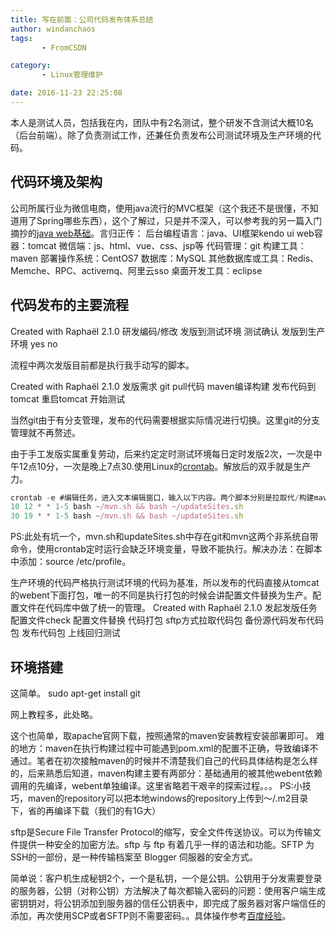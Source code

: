 ```yaml
---
title: 写在前面：公司代码发布体系总结
author: windanchaos
tags: 
       - FromCSDN

category: 
       - Linux管理维护

date: 2016-11-23 22:25:08
---
```

本人是测试人员，包括我在内，团队中有2名测试，整个研发不含测试大概10名（后台前端）。除了负责测试工作，还兼任负责发布公司测试环境及生产环境的代码。

## 代码环境及架构

公司所属行业为微信电商，使用java流行的MVC框架（这个我还不是很懂，不知道用了Spring哪些东西），这个了解过，只是并不深入，可以参考我的另一篇入门摘抄的[java web基础](http://blog.csdn.net/windanchaos/article/details/51742146)。言归正传：
后台编程语言：java、UI框架kendo ui
web容器：tomcat
微信端：js、html、vue、css、jsp等
代码管理：git
构建工具：maven
部署操作系统：CentOS7
数据库：MySQL
其他数据库或工具：Redis、Memche、RPC、activemq、阿里云sso
桌面开发工具：eclipse

## 代码发布的主要流程

Created with Raphaël 2.1.0           研发编码/修改      发版到测试环境      测试确认       发版到生产环境        yes      no

流程中两次发版目前都是执行我手动写的脚本。

Created with Raphaël 2.1.0      发版需求      git pull代码      maven编译构建      发布代码到tomcat      重启tomcat      开始测试

当然git由于有分支管理，发布的代码需要根据实际情况进行切换。这里git的分支管理就不再赘述。

由于手工发版实属重复劳动，后来约定定时测试环境每日定时发版2次，一次是中午12点10分，一次是晚上7点30.使用Linux的[crontab](http://www.jb51.net/LINUXjishu/40015.html)。解放后的双手就是生产力。
```js 
crontab -e #编辑任务，进入文本编辑窗口，输入以下内容。两个脚本分别是拉取代/构建maven项目和发版代码用
10 12 * * 1-5 bash ~/mvn.sh && bash ~/updateSites.sh
30 19 * * 1-5 bash ~/mvn.sh && bash ~/updateSites.sh
```

PS:此处有坑一个，mvn.sh和updateSites.sh中存在git和mvn这两个非系统自带命令，使用crontab定时运行会缺乏环境变量，导致不能执行。解决办法：在脚本中添加：source /etc/profile。

生产环境的代码严格执行测试环境的代码为基准，所以发布的代码直接从tomcat的webent下面打包，唯一的不同是执行打包的时候会讲配置文件替换为生产。配置文件在代码库中做了统一的管理。
Created with Raphaël 2.1.0      发起发版任务      配置文件check      配置文件替换      代码打包      sftp方式拉取代码包      备份源代码发布代码包      发布代码包      上线回归测试

## 环境搭建

这简单。
sudo apt-get install git

网上教程多，此处略。

这个也简单，取apache官网下载，按照通常的maven安装教程安装部署即可。
难的地方：maven在执行构建过程中可能遇到pom.xml的配置不正确，导致编译不通过。笔者在初次接触maven的时候并不清楚我们自己的代码具体结构是怎么样的，后来熟悉后知道，maven构建主要有两部分：基础通用的被其他webent依赖调用的先编译，webent单独编译。这里省略若干艰辛的探索过程。。。
PS:小技巧，maven的repository可以把本地windows的repository上传到～/.m2目录下，省的再编译下载（我们的有1G大）

sftp是Secure File Transfer Protocol的缩写，安全文件传送协议。可以为传输文件提供一种安全的加密方法。sftp 与 ftp 有着几乎一样的语法和功能。SFTP 为 SSH的一部份，是一种传输档案至 Blogger 伺服器的安全方式。

简单说：客户机生成秘钥2个，一个是私钥，一个是公钥。公钥用于分发需要登录的服务器，公钥（对称公钥）方法解决了每次都输入密码的问题：使用客户端生成密钥钥对，将公钥添加到服务器的信任公钥表中，即完成了服务器对客户端信任的添加，再次使用SCP或者SFTP则不需要密码。。具体操作参考[百度经验](http://jingyan.baidu.com/article/e5c39bf56245ae39d7603331.html%E2%80%8B)。